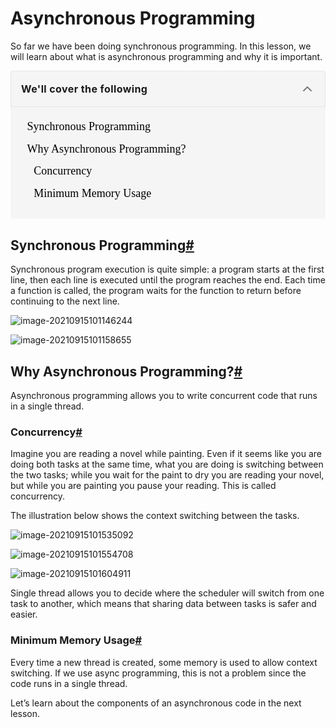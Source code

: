 # Asynchronous Programming

So far we have been doing synchronous programming. In this lesson, we will learn about what is asynchronous programming and why it is important.

<details open="" class="styles__PageTOCStyled-sc-1u9xzlw-0 jghHvN" style="box-sizing: border-box; --tw-shadow:0 0 transparent; --tw-ring-inset:var(--tw-empty, ); --tw-ring-offset-width:0px; --tw-ring-offset-color:#fff; --tw-ring-color:rgba(59,130,246,0.5); --tw-ring-offset-shadow:0 0 transparent; --tw-ring-shadow:0 0 transparent; display: block; --tw-bg-opacity:1; background-color: rgba(245,245,245,var(--tw-bg-opacity)); border-radius: 4px; min-width: 280px;"><summary role="button" tabindex="0" class="styles__HeadingWrap-sc-1u9xzlw-1 kEPnVM" style="box-sizing: border-box; --tw-shadow:0 0 transparent; --tw-ring-inset:var(--tw-empty, ); --tw-ring-offset-width:0px; --tw-ring-offset-color:#fff; --tw-ring-color:rgba(59,130,246,0.5); --tw-ring-offset-shadow:0 0 transparent; --tw-ring-shadow:0 0 transparent; display: block; cursor: pointer; outline-style: none; padding: 4px 4px 4px 16px; border-width: 1px; border-style: solid; --tw-border-opacity:1; border-color: rgba(229,229,229,var(--tw-border-opacity)); border-top-left-radius: 4px; border-top-right-radius: 4px;"><div class="styles__HeadingWrapInner-sc-1u9xzlw-2 lazzRz" style="box-sizing: border-box; --tw-shadow:0 0 transparent; --tw-ring-inset:var(--tw-empty, ); --tw-ring-offset-width:0px; --tw-ring-offset-color:#fff; --tw-ring-color:rgba(59,130,246,0.5); --tw-ring-offset-shadow:0 0 transparent; --tw-ring-shadow:0 0 transparent; display: flex; -webkit-box-align: center; align-items: center;"><span class="text-base font-bold tracking-wide" style="box-sizing: border-box; --tw-shadow:0 0 transparent; --tw-ring-inset:var(--tw-empty, ); --tw-ring-offset-width:0px; --tw-ring-offset-color:#fff; --tw-ring-color:rgba(59,130,246,0.5); --tw-ring-offset-shadow:0 0 transparent; --tw-ring-shadow:0 0 transparent; font-size: 1rem; line-height: 1.5rem; font-weight: 700; letter-spacing: 0.025em;">We'll cover the following</span><button class="icon-default ml-auto rounded-none" style="box-sizing: border-box; --tw-shadow:0 0 transparent; --tw-ring-inset:var(--tw-empty, ); --tw-ring-offset-width:0px; --tw-ring-offset-color:#fff; --tw-ring-color:rgba(59,130,246,0.5); --tw-ring-offset-shadow:0 0 transparent; --tw-ring-shadow:0 0 transparent; color: rgba(0, 0, 0, 0.5); font-style: inherit; font-variant: inherit; font-weight: 400; font-stretch: inherit; font-size: 0.9375rem; line-height: 1.5; font-family: inherit; margin: 0px 0px 0px auto; overflow: visible; text-transform: none; appearance: button; cursor: pointer; display: flex; align-items: center; justify-content: center; white-space: nowrap; border-radius: 0px; border-width: 0px; padding: 0.75rem; letter-spacing: 0.025em; --tw-text-opacity:1; transition-duration: 0.2s; background-color: transparent; outline: transparent solid 2px; outline-offset: 2px;"><svg xmlns="http://www.w3.org/2000/svg" width="24" height="24" viewBox="0 0 24 24" fill="none" stroke="currentColor" stroke-width="2" stroke-linecap="round" stroke-linejoin="round" class="feather feather-chevron-up"><polyline points="18 15 12 9 6 15"></polyline></svg></button></div></summary><div class="p-4" style="box-sizing: border-box; --tw-shadow:0 0 transparent; --tw-ring-inset:var(--tw-empty, ); --tw-ring-offset-width:0px; --tw-ring-offset-color:#fff; --tw-ring-color:rgba(59,130,246,0.5); --tw-ring-offset-shadow:0 0 transparent; --tw-ring-shadow:0 0 transparent; padding: 1rem;"><div class="markdown-container-div Markdown__MarkdownContainerDiv-sc-1j2yuel-6 jhbODO" height="auto" style="box-sizing: border-box; --tw-shadow:0 0 transparent; --tw-ring-inset:var(--tw-empty, ); --tw-ring-offset-width:0px; --tw-ring-offset-color:#fff; --tw-ring-color:rgba(59,130,246,0.5); --tw-ring-offset-shadow:0 0 transparent; --tw-ring-shadow:0 0 transparent; height: auto; width: 320.312px;"><div class="markdownViewer Markdown__Viewer-sc-1j2yuel-1 cMsgN" role="none" style="box-sizing: border-box; --tw-shadow:0 0 transparent; --tw-ring-inset:var(--tw-empty, ); --tw-ring-offset-width:0px; --tw-ring-offset-color:#fff; --tw-ring-color:rgba(59,130,246,0.5); --tw-ring-offset-shadow:0 0 transparent; --tw-ring-shadow:0 0 transparent; --tw-text-opacity:1; color: rgba(61,61,78,var(--tw-text-opacity)); line-height: 1.7; outline: none; font-size: 18px; overflow-wrap: break-word; font-family: &quot;Nunito Sans&quot;;"><ul style="box-sizing: border-box; --tw-shadow:0 0 transparent; --tw-ring-inset:var(--tw-empty, ); --tw-ring-offset-width:0px; --tw-ring-offset-color:#fff; --tw-ring-color:rgba(59,130,246,0.5); --tw-ring-offset-shadow:0 0 transparent; --tw-ring-shadow:0 0 transparent; margin-top: 0px; margin-bottom: 10px; margin-left: -20px;"><li style="box-sizing: border-box; --tw-shadow:0 0 transparent; --tw-ring-inset:var(--tw-empty, ); --tw-ring-offset-width:0px; --tw-ring-offset-color:#fff; --tw-ring-color:rgba(59,130,246,0.5); --tw-ring-offset-shadow:0 0 transparent; --tw-ring-shadow:0 0 transparent; margin-bottom: 5px; list-style: none;"><a href="https://www.educative.io/courses/full-speed-python/JYYJ0AvXNVJ#Synchronous-Programming" style="box-sizing: border-box; --tw-shadow:0 0 transparent; --tw-ring-inset:var(--tw-empty, ); --tw-ring-offset-width:0px; --tw-ring-offset-color:#fff; --tw-ring-color:rgba(59,130,246,0.5); --tw-ring-offset-shadow:0 0 transparent; --tw-ring-shadow:0 0 transparent; background-color: transparent; color: rgba(0,0,0,var(--tw-text-opacity)); text-decoration: none; transition: color 0.2s ease 0s; --tw-text-opacity:1; display: flex;">Synchronous Programming</a></li><li style="box-sizing: border-box; --tw-shadow:0 0 transparent; --tw-ring-inset:var(--tw-empty, ); --tw-ring-offset-width:0px; --tw-ring-offset-color:#fff; --tw-ring-color:rgba(59,130,246,0.5); --tw-ring-offset-shadow:0 0 transparent; --tw-ring-shadow:0 0 transparent; margin-bottom: 5px; list-style: none;"><a href="https://www.educative.io/courses/full-speed-python/JYYJ0AvXNVJ#Why-Asynchronous-Programming?" style="box-sizing: border-box; --tw-shadow:0 0 transparent; --tw-ring-inset:var(--tw-empty, ); --tw-ring-offset-width:0px; --tw-ring-offset-color:#fff; --tw-ring-color:rgba(59,130,246,0.5); --tw-ring-offset-shadow:0 0 transparent; --tw-ring-shadow:0 0 transparent; background-color: transparent; color: rgba(0,0,0,var(--tw-text-opacity)); text-decoration: none; transition: color 0.2s ease 0s; --tw-text-opacity:1; display: flex;">Why Asynchronous Programming?</a></li><ul style="box-sizing: border-box; --tw-shadow:0 0 transparent; --tw-ring-inset:var(--tw-empty, ); --tw-ring-offset-width:0px; --tw-ring-offset-color:#fff; --tw-ring-color:rgba(59,130,246,0.5); --tw-ring-offset-shadow:0 0 transparent; --tw-ring-shadow:0 0 transparent; margin-top: 0px; margin-bottom: 0px; margin-left: -20px;"><li style="box-sizing: border-box; --tw-shadow:0 0 transparent; --tw-ring-inset:var(--tw-empty, ); --tw-ring-offset-width:0px; --tw-ring-offset-color:#fff; --tw-ring-color:rgba(59,130,246,0.5); --tw-ring-offset-shadow:0 0 transparent; --tw-ring-shadow:0 0 transparent; margin-bottom: 5px; list-style: none;"><a href="https://www.educative.io/courses/full-speed-python/JYYJ0AvXNVJ#Concurrency" style="box-sizing: border-box; --tw-shadow:0 0 transparent; --tw-ring-inset:var(--tw-empty, ); --tw-ring-offset-width:0px; --tw-ring-offset-color:#fff; --tw-ring-color:rgba(59,130,246,0.5); --tw-ring-offset-shadow:0 0 transparent; --tw-ring-shadow:0 0 transparent; background-color: transparent; color: rgba(0,0,0,var(--tw-text-opacity)); text-decoration: none; transition: color 0.2s ease 0s; --tw-text-opacity:1; display: flex;">Concurrency</a></li><li style="box-sizing: border-box; --tw-shadow:0 0 transparent; --tw-ring-inset:var(--tw-empty, ); --tw-ring-offset-width:0px; --tw-ring-offset-color:#fff; --tw-ring-color:rgba(59,130,246,0.5); --tw-ring-offset-shadow:0 0 transparent; --tw-ring-shadow:0 0 transparent; margin-bottom: 5px; list-style: none;"><a href="https://www.educative.io/courses/full-speed-python/JYYJ0AvXNVJ#Minimum-Memory-Usage" style="box-sizing: border-box; --tw-shadow:0 0 transparent; --tw-ring-inset:var(--tw-empty, ); --tw-ring-offset-width:0px; --tw-ring-offset-color:#fff; --tw-ring-color:rgba(59,130,246,0.5); --tw-ring-offset-shadow:0 0 transparent; --tw-ring-shadow:0 0 transparent; background-color: transparent; color: rgba(0,0,0,var(--tw-text-opacity)); text-decoration: none; transition: color 0.2s ease 0s; --tw-text-opacity:1; display: flex;">Minimum Memory Usage</a></li></ul></ul></div></div></div></details>

## Synchronous Programming[#](https://www.educative.io/courses/full-speed-python/JYYJ0AvXNVJ#Synchronous-Programming)

Synchronous program execution is quite simple: a program starts at the first line, then each line is executed until the program reaches the end. Each time a function is called, the program waits for the function to return before continuing to the next line.

![image-20210915101146244](C:\Users\DEMO\AppData\Roaming\Typora\typora-user-images\image-20210915101146244.png)

![image-20210915101158655](C:\Users\DEMO\AppData\Roaming\Typora\typora-user-images\image-20210915101158655.png)





## Why Asynchronous Programming?[#](https://www.educative.io/courses/full-speed-python/JYYJ0AvXNVJ#Why-Asynchronous-Programming?)

Asynchronous programming allows you to write concurrent code that runs in a single thread.

### Concurrency[#](https://www.educative.io/courses/full-speed-python/JYYJ0AvXNVJ#Concurrency)

Imagine you are reading a novel while painting. Even if it seems like you are doing both tasks at the same time, what you are doing is switching between the two tasks; while you wait for the paint to dry you are reading your novel, but while you are painting you pause your reading. This is called concurrency.

The illustration below shows the context switching between the tasks.

 ![image-20210915101535092](C:\Users\DEMO\AppData\Roaming\Typora\typora-user-images\image-20210915101535092.png)

![image-20210915101554708](C:\Users\DEMO\AppData\Roaming\Typora\typora-user-images\image-20210915101554708.png)

![image-20210915101604911](C:\Users\DEMO\AppData\Roaming\Typora\typora-user-images\image-20210915101604911.png)





Single thread allows you to decide where the scheduler will switch from one task to another, which means that sharing data between tasks is safer and easier.

### Minimum Memory Usage[#](https://www.educative.io/courses/full-speed-python/JYYJ0AvXNVJ#Minimum-Memory-Usage)

Every time a new thread is created, some memory is used to allow context switching. If we use async programming, this is not a problem since the code runs in a single thread.

Let’s learn about the components of an asynchronous code in the next lesson.